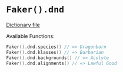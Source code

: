 # `Faker().dnd`

[Dictionary file](../core/src/main/resources/locales/en/dnd.yml)

Available Functions:  
```kotlin
Faker().dnd.species() // => Dragonborn
Faker().dnd.klasses() // => Barbarian
Faker().dnd.backgrounds() // => Acolyte
Faker().dnd.alignments() // => Lawful Good
```
